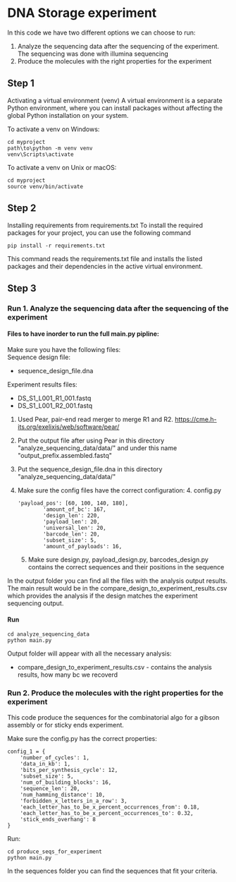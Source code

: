 # DNA Storage experiment
In this code we have two different options we can choose to run:
1. Analyze the sequencing data after the sequencing of the experiment. The sequencing was done with illumina sequencing
2. Produce the molecules with the right properties for the experiment

## Step 1
Activating a virtual environment (venv)
A virtual environment is a separate Python environment, where you can install packages without affecting the global Python installation on your system.

To activate a venv on Windows:

```
cd myproject
path\to\python -m venv venv
venv\Scripts\activate
```

To activate a venv on Unix or macOS:
```
cd myproject
source venv/bin/activate
```

## Step 2
Installing requirements from requirements.txt
To install the required packages for your project, you can use the following command

```
pip install -r requirements.txt
```
This command reads the requirements.txt file and installs the listed packages and their dependencies in the active virtual environment.


## Step 3

### Run 1. Analyze the sequencing data after the sequencing of the experiment

#### Files to have inorder to run the full main.py pipline:

Make sure you have the following files:  
Sequence design file:
* sequence_design_file.dna  

Experiment results files:
* DS_S1_L001_R1_001.fastq
* DS_S1_L001_R2_001.fastq
1. Used Pear, pair-end read merger to merge R1 and R2. https://cme.h-its.org/exelixis/web/software/pear/
2. Put the output file after using Pear in this directory "analyze_sequencing_data/data/" and under this name "output_prefix.assembled.fastq"
3. Put the sequence_design_file.dna in this directory "analyze_sequencing_data/data/"
3. Make sure the config files have the correct configuration:
   4. config.py
      ```commandline
      'payload_pos': [60, 100, 140, 180],
              'amount_of_bc': 167,
              'design_len': 220,
              'payload_len': 20,
              'universal_len': 20,
              'barcode_len': 20,
              'subset_size': 5,
              'amount_of_payloads': 16,
      ```
           
   5. Make sure design.py, payload_design.py, barcodes_design.py contains the correct sequences and their positions in the sequence

In the output folder you can find all the files with the analysis output results.
The main result would be in the compare_design_to_experiment_results.csv which provides the analysis if the design matches the experiment sequencing output.
#### Run
```
cd analyze_sequencing_data
python main.py
```
Output folder will appear with all the necessary analysis:
* compare_design_to_experiment_results.csv - contains the analysis results, how many bc we recoverd 

### Run 2. Produce the molecules with the right properties for the experiment
This code produce the sequences for the combinatorial algo for a gibson assembly or for sticky ends experiment.

Make sure the config.py has the correct properties:
```commandline
config_1 = {
    'number_of_cycles': 1,
    'data_in_kb': 1,
    'bits_per_synthesis_cycle': 12,
    'subset_size': 5,
    'num_of_building_blocks': 16,
    'sequence_len': 20,
    'num_hamming_distance': 10,
    'forbidden_x_letters_in_a_row': 3,
    'each_letter_has_to_be_x_percent_occurrences_from': 0.18,
    'each_letter_has_to_be_x_percent_occurrences_to': 0.32,
    'stick_ends_overhang': 8
}
```
Run:
```commandline
cd produce_seqs_for_experiment
python main.py
```
In the sequences folder you can find the sequences that fit your criteria.

